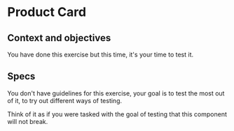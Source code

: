 # Product Card

## Context and objectives

You have done this exercise but this time, it's your time to test it.

## Specs

You don't have guidelines for this exercise, your goal is to test the most out of it, to try out different ways of testing.

Think of it as if you were tasked with the goal of testing that this component will not break.
